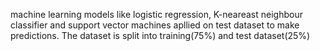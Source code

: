 machine learning models like logistic regression, K-neareast neighbour classifier and support vector machines apllied on test dataset to make predictions.
The dataset is split into training(75%) and test dataset(25%)
